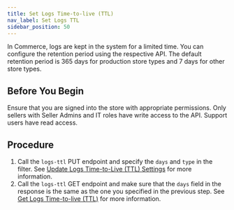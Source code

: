 ```yaml
---
title: Set Logs Time-to-live (TTL)
nav_label: Set Logs TTL
sidebar_position: 50
---
```


In Commerce, logs are kept in the system for a limited time. You can configure the retention period using the respective API. The default retention period is 365 days for production store types and 7 days for other store types.

## Before You Begin

Ensure that you are signed into the store with appropriate permissions. Only sellers with Seller Admins and IT roles have write access to the API. Support users have read access.

## Procedure

1. Call the `logs-ttl` PUT endpoint and specify the `days` and `type` in the filter. See [Update Logs Time-to-Live (TTL) Settings](https://beta.elasticpath.dev/docs/personal-data/logs-ttl-settings/update-logs-ttl-settings) for more information.
1. Call the `logs-ttl` GET endpoint and make sure that the `days` field in the response is the same as the one you specified in the previous step. See [Get Logs Time-to-live (TTL)](https://beta.elasticpath.dev/docs/personal-data/logs-ttl-settings/get-logs-ttl-settings) for more information.
